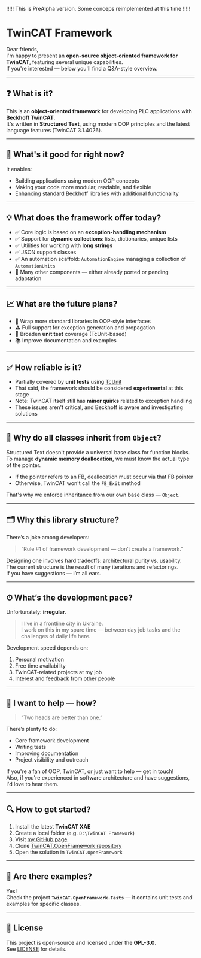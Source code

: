 !!!!! This is PreAlpha version. Some conceps reimplemented at this time !!!!!

# TwinCAT Framework

Dear friends,  
I'm happy to present an **open-source object-oriented framework for TwinCAT**, featuring several unique capabilities.  
If you're interested — below you'll find a Q&A-style overview.

---

## ❓ What is it?

This is an **object-oriented framework** for developing PLC applications with **Beckhoff TwinCAT**.  
It's written in **Structured Text**, using modern OOP principles and the latest language features (TwinCAT 3.1.4026).

---

## 🔧 What's it good for right now?

It enables:

- Building applications using modern OOP concepts
- Making your code more modular, readable, and flexible
- Enhancing standard Beckhoff libraries with additional functionality

---

## 💡 What does the framework offer today?

- ✅ Core logic is based on an **exception-handling mechanism**
- ✅ Support for **dynamic collections**: lists, dictionaries, unique lists
- ✅ Utilities for working with **long strings**
- ✅ JSON support classes
- ✅ An automation scaffold: `AutomationEngine` managing a collection of `AutomationUnits`
- 🔧 Many other components — either already ported or pending adaptation

---

## 📈 What are the future plans?

- 🧱 Wrap more standard libraries in OOP-style interfaces
- ⚠️ Full support for exception generation and propagation
- 🧪 Broaden **unit test** coverage (TcUnit-based)
- 📚 Improve documentation and examples

---

## ✅ How reliable is it?

- Partially covered by **unit tests** using [TcUnit](https://github.com/tcunit/TcUnit)
- That said, the framework should be considered **experimental** at this stage
- Note: TwinCAT itself still has **minor quirks** related to exception handling
- These issues aren't critical, and Beckhoff is aware and investigating solutions

---

## 🧱 Why do all classes inherit from `Object`?

Structured Text doesn't provide a universal base class for function blocks.  
To manage **dynamic memory deallocation**, we must know the actual type of the pointer.

- If the pointer refers to an FB, deallocation must occur via that FB pointer
- Otherwise, TwinCAT won't call the `FB_Exit` method

That's why we enforce inheritance from our own base class — `Object`.

---

## 🗂 Why this library structure?

There’s a joke among developers:  
> “Rule #1 of framework development — don’t create a framework.”

Designing one involves hard tradeoffs: architectural purity vs. usability.  
The current structure is the result of many iterations and refactorings.  
If you have suggestions — I’m all ears.

---

## ⏱ What’s the development pace?

Unfortunately: **irregular**.

> I live in a frontline city in Ukraine.  
> I work on this in my spare time — between day job tasks and the challenges of daily life here.

Development speed depends on:

1. Personal motivation  
2. Free time availability  
3. TwinCAT-related projects at my job  
4. Interest and feedback from other people

---

## 🤝 I want to help — how?

> “Two heads are better than one.”

There’s plenty to do:

- Core framework development  
- Writing tests  
- Improving documentation  
- Project visibility and outreach

If you're a fan of OOP, TwinCAT, or just want to help — get in touch!  
Also, if you're experienced in software architecture and have suggestions, I'd love to hear them.

---

## 🔍 How to get started?

1. Install the latest **TwinCAT XAE**  
2. Create a local folder (e.g. `D:\TwinCAT Framework`)  
3. Visit [my GitHub page](https://github.com/trofimich?tab=repositories)  
4. Clone [TwinCAT.OpenFramework repository](https://github.com/trofimich/TwinCAT.OpenFramework.git)
5. Open the solution in `TwinCAT.OpenFramework`

---

## 🧪 Are there examples?

Yes!  
Check the project **`TwinCAT.OpenFramework.Tests`** — it contains unit tests and examples for specific classes.

---

## 📄 License

This project is open-source and licensed under the **GPL-3.0**.  
See [LICENSE](./LICENSE) for details.

